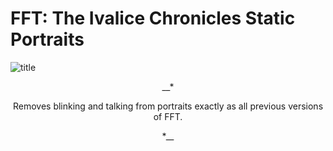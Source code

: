 # FFT: The Ivalice Chronicles Static Portraits
![title](https://github.com/user-attachments/assets/42e0011c-226d-42ed-afb1-1361d06652ec)

<div align="center">

__*<p>Removes blinking and talking from portraits exactly as all previous versions of FFT. 
</p>*__
